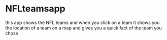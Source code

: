 # NFLteamsapp
this app shows the NFL teams and when you click on a team it shows you the location of a team on a map and gives you a quick fact of the team you chose
